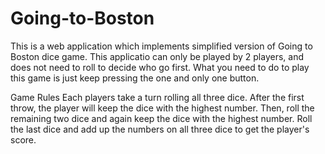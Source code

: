 # Going-to-Boston
This is a web application which implements simplified version of Going to Boston dice game.
This applicatio can only be played by 2 players, and does not need to roll to decide who go first.
What you need to do to play this game is just keep pressing the one and only one button.


Game Rules
Each players take a turn rolling all three dice.  After the first throw, the player will keep the dice with the highest number.
Then, roll the remaining two dice and again keep the dice with the highest number.
Roll the last dice and add up the numbers on all three dice to get the player's score.
